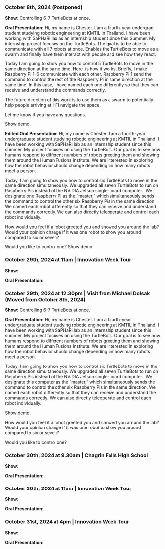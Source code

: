 
### October 8th, 2024 (Postponed)

**Show:** Controlling 6-7 TurtleBots at once.

**Oral Presentation:** Hi, my name is Chester. I am a fourth-year undergrad student studying robotic engineering at KMTIL in Thailand. I have been working with SaPHaRl lab as an internship student since this Summer. My internship project focuses on the TurtleBots. The goal is to be able to communicate with all 7 robots at once. Enables the TurtleBots to move as a swarm and finally have them interact with people and see how they react.

Today I am going to show you how to control 5 TurtleBots to move in the same direction at the same time. Here  is how it works. Briefly, I make Raspberry Pi 1-6 communicate with each other. Raspberry Pi 1 send the command to control the rest of the Raspberry Pi in same direction at the same time. In this case, I have named each one differently so that they can receive and understand the commands correctly.

The future direction of this work is to use them as a swarm to potentially help people arriving at HFI navigate the space.

Let me know if you have any questions.

Show demo.

**Edited Oral Presentation:** Hi, my name is Chester. I am a fourth-year undergraduate student studying robotic engineering at KMTIL in Thailand. I have been working with SaPHaRl lab as an internship student since this summer. My project focuses on using the TurtleBots. Our goal is to see how humans respond to different numbers of robots greeting them and showing them around the Human Fusions Institute. We are interested in exploring how the robot behavior should change depending on how many robots meet a person.
  
Today, I am going to show you how to control six TurtleBots to move in the same direction simultaneously. We upgraded all seven TurtleBots to run on Raspberry Pis instead of the NVIDIA Jetson single-board computer.  We designate one Raspberry Pi as the “master,” which simultaneously sends the command to control the other six Raspberry Pis in the same direction. We named each robot differently so that they can receive and understand the commands correctly. We can also directly teleoperate and control each robot individually.

How would you feel if a robot greeted you and showed you around the lab? Would your opinion change if it was one robot to show you around compared to six or seven?

Would you like to control one? Show demo.


### October 29th, 2024 at 11am | Innovation Week Tour

**Show:** 

**Oral Presentation:** 


### October 29th, 2024 at 12.30pm | Visit from Michael Dolsak (Moved from October 8th, 2024)

**Show:** Controlling 6-7 TurtleBots at once.

**Oral Presentation:** Hi, my name is Chester. I am a fourth-year undergraduate student studying robotic engineering at KMTIL in Thailand. I have been working with SaPHaRl lab as an internship student since this summer. My project focuses on using the TurtleBots. Our goal is to see how humans respond to different numbers of robots greeting them and showing them around the Human Fusions Institute. We are interested in exploring how the robot behavior should change depending on how many robots meet a person.
  
Today, I am going to show you how to control six TurtleBots to move in the same direction simultaneously. We upgraded all seven TurtleBots to run on Raspberry Pis instead of the NVIDIA Jetson single-board computer.  We designate this computer as the “master,” which simultaneously sends the command to control the other six Raspberry Pis in the same direction. We named each robot differently so that they can receive and understand the commands correctly. We can also directly teleoperate and control each robot individually.

Show demo.

How would you feel if a robot greeted you and showed you around the lab? Would your opinion change if it was one robot to show you around compared to six or seven?

Would you like to control one?


### October 30th, 2024 at 9.30am | Chagrin Falls High School

**Show:**

**Oral Presentation:**


### October 30th, 2024 at 11am | Innovation Week Tour

**Show:**

**Oral Presentation:**


### October 31st, 2024 at 4pm | Innovation Week Tour

**Show:**

**Oral Presentation:** 